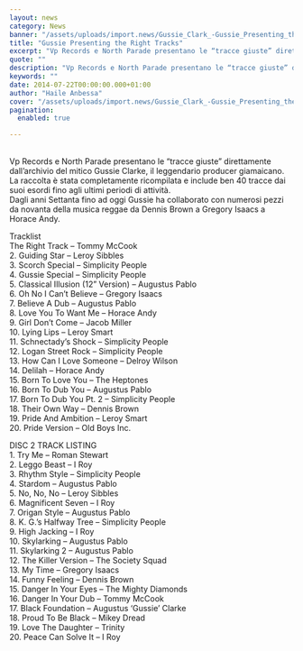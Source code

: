 ```yaml
---
layout: news
category: News
banner: "/assets/uploads/import.news/Gussie_Clark_-Gussie_Presenting_the_Right_Tracks.jpg"
title: "Gussie Presenting the Right Tracks"
excerpt: "Vp Records e North Parade presentano le “tracce giuste” direttamente dall’archivio del mitico Gussie Clarke, il leggendario producer giamaicano. La raccolta è stata completamente ricompilata e include ben 40 tracce dai suoi esordi fino agli ultimi periodi di attività. Dagli anni Settanta fino ad oggi Gussie ha collaborato con numerosi pezzi da novanta della musica [&hellip"
quote: ""
description: "Vp Records e North Parade presentano le “tracce giuste” direttamente dall’archivio del mitico Gussie Clarke, il leggendario producer giamaicano. La raccolta è stata completamente ricompilata e include ben 40 tracce dai suoi esordi fino agli ultimi periodi di attività. Dagli anni Settanta fino ad oggi Gussie ha collaborato con numerosi pezzi da novanta della musica [&hellip"
keywords: ""
date: 2014-07-22T00:00:00.000+01:00
author: "Haile Anbessa"
cover: "/assets/uploads/import.news/Gussie_Clark_-Gussie_Presenting_the_Right_Tracks.jpg"
pagination:
  enabled: true

---
```


[](https://hotmc.com/wp-content/uploads/2014/07/Gussie%5FClark%5F-Gussie%5FPresenting%5Fthe%5FRight%5FTracks.jpg)  
Vp Records e North Parade presentano le “tracce giuste” direttamente dall’archivio del mitico Gussie Clarke, il leggendario producer giamaicano.  
La raccolta è stata completamente ricompilata e include ben 40 tracce dai suoi esordi fino agli ultimi periodi di attività.  
Dagli anni Settanta fino ad oggi Gussie ha collaborato con numerosi pezzi da novanta della musica reggae da Dennis Brown a Gregory Isaacs a Horace Andy.

Tracklist  
The Right Track – Tommy McCook  
2\. Guiding Star – Leroy Sibbles  
3\. Scorch Special – Simplicity People  
4\. Gussie Special – Simplicity People  
5\. Classical Illusion (12” Version) – Augustus Pablo  
6\. Oh No I Can’t Believe – Gregory Isaacs  
7\. Believe A Dub – Augustus Pablo  
8\. Love You To Want Me – Horace Andy  
9\. Girl Don’t Come – Jacob Miller  
10\. Lying Lips – Leroy Smart  
11\. Schnectady’s Shock – Simplicity People  
12\. Logan Street Rock – Simplicity People  
13\. How Can I Love Someone – Delroy Wilson  
14\. Delilah – Horace Andy  
15\. Born To Love You – The Heptones  
16\. Born To Dub You – Augustus Pablo  
17\. Born To Dub You Pt. 2 – Simplicity People  
18\. Their Own Way – Dennis Brown  
19\. Pride And Ambition – Leroy Smart  
20\. Pride Version – Old Boys Inc.

DISC 2 TRACK LISTING  
1\. Try Me – Roman Stewart  
2\. Leggo Beast – I Roy  
3\. Rhythm Style – Simplicity People  
4\. Stardom – Augustus Pablo  
5\. No, No, No – Leroy Sibbles  
6\. Magnificent Seven – I Roy  
7\. Origan Style – Augustus Pablo  
8\. K. G.’s Halfway Tree – Simplicity People  
9\. High Jacking – I Roy  
10\. Skylarking – Augustus Pablo  
11\. Skylarking 2 – Augustus Pablo  
12\. The Killer Version – The Society Squad  
13\. My Time – Gregory Isaacs  
14\. Funny Feeling – Dennis Brown  
15\. Danger In Your Eyes – The Mighty Diamonds  
16\. Danger In Your Dub – Tommy McCook  
17\. Black Foundation – Augustus ‘Gussie’ Clarke  
18\. Proud To Be Black – Mikey Dread  
19\. Love The Daughter – Trinity  
20\. Peace Can Solve It – I Roy